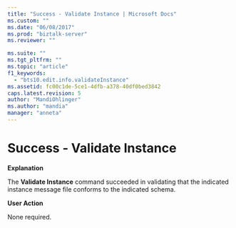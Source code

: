 ```yaml
---
title: "Success - Validate Instance | Microsoft Docs"
ms.custom: ""
ms.date: "06/08/2017"
ms.prod: "biztalk-server"
ms.reviewer: ""

ms.suite: ""
ms.tgt_pltfrm: ""
ms.topic: "article"
f1_keywords: 
  - "bts10.edit.info.validateInstance"
ms.assetid: fc00c1de-5ce1-4dfb-a378-40df0bed3842
caps.latest.revision: 5
author: "MandiOhlinger"
ms.author: "mandia"
manager: "anneta"
---
```

# Success - Validate Instance
**Explanation**  
  
 The **Validate Instance** command succeeded in validating that the indicated instance message file conforms to the indicated schema.  
  
 **User Action**  
  
 None required.